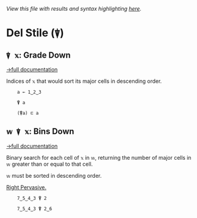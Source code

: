*View this file with results and syntax highlighting [here](https://mlochbaum.github.io/BQN/help/gradedown_binsdown.html).*

# Del Stile (`⍒`)

## `⍒ 𝕩`: Grade Down
[→full documentation](../doc/order.md#grade)

Indices of `𝕩` that would sort its major cells in descending order.

        a ← 1‿2‿3

        ⍒ a

        (⍒a) ⊏ a



## `𝕨 ⍒ 𝕩`: Bins Down
[→full documentation](../doc/order.md#bins)

Binary search for each cell of `𝕩` in `𝕨`, returning the number of major cells in `𝕨` greater than or equal to that cell.

`𝕨` must be sorted in descending order.

[Right Pervasive.](../doc/arithmetic.md#pervasion)

        7‿5‿4‿3 ⍒ 2

        7‿5‿4‿3 ⍒ 2‿6
